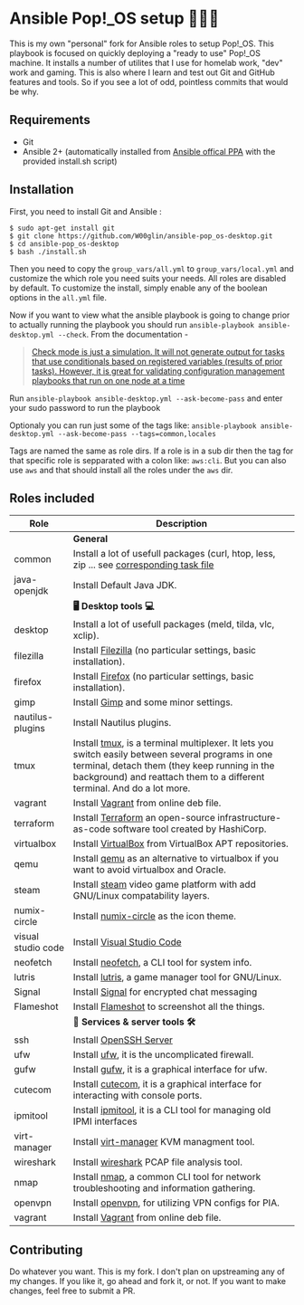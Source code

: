 # Ansible Pop!_OS setup 🧑🏼‍💻
This is my own "personal" fork for Ansible roles to setup Pop!_OS. This playbook is focused on quickly deploying a "ready to use" Pop!_OS machine. It installs a number of utilites that I use for homelab work, "dev" work and gaming. This is also where I learn and test out Git and GitHub features and tools. So if you see a lot of odd, pointless commits that would be why.


## Requirements
- Git
- Ansible 2+ (automatically installed from [Ansible offical PPA](https://launchpad.net/~ansible/+archive/ubuntu/ansible) with the provided install.sh script)


## Installation
First, you need to install Git and Ansible :
```
$ sudo apt-get install git
$ git clone https://github.com/W00glin/ansible-pop_os-desktop.git
$ cd ansible-pop_os-desktop
$ bash ./install.sh
```

Then you need to copy the `group_vars/all.yml` to `group_vars/local.yml` and customize the which role you need suits your needs. All roles are disabled by default. To customize the install, simply enable any of the boolean options in the  `all.yml` file. 

Now if you want to view what the ansible playbook is going to change prior to actually running the playbook you should run `ansible-playbook ansible-desktop.yml --check`. From the documentation -

> [Check mode is just a simulation. It will not generate output for tasks that use conditionals based on registered variables (results of prior tasks). However, it is great for validating configuration management playbooks that run on one node at a time](https://docs.ansible.com/ansible/latest/playbook_guide/playbooks_checkmode.html)

Run `ansible-playbook ansible-desktop.yml --ask-become-pass` and enter your sudo password to run the playbook

Optionaly you can run just some of the tags like:
`ansible-playbook ansible-desktop.yml --ask-become-pass --tags=common,locales`

Tags are named the same as role dirs. If a role is in a sub dir then the tag for that specific role is sepparated with a colon like: `aws:cli`. But you can also use `aws` and that should install all the roles under the `aws` dir.

## Roles included

| Role                     | Description|
| ------------------------ | ------------------------------------------------------------------------------------------------------------------------------------------------------------------------------------------------------------------------------------------------------------------------------------------------------------------------------------- |
|                         |**General**|
| common                  | Install a lot of usefull packages (curl, htop, less, zip ... see [corresponding task file](hhttps://github.com/W00glin/ansible-pop_os-desktop/blob/master/roles/common/tasks/main.yml) |
| java-openjdk            | Install Default Java JDK.|
|                         | **🖥️ Desktop tools 💻** |
| desktop                 | Install a lot of usefull packages (meld, tilda, vlc, xclip). |
| filezilla               | Install [Filezilla](https://filezilla-project.org/) (no particular settings, basic installation). | 
| firefox                 | Install [Firefox](https://www.mozilla.org/firefox/) (no particular settings, basic installation). | 
| gimp                    | Install [Gimp](https://www.gimp.org/) and some minor settings. |
| nautilus-plugins        | Install Nautilus plugins.|
| tmux                    | Install [tmux](https://github.com/tmux/tmux/wiki), is a terminal multiplexer. It lets you switch easily between several programs in one terminal, detach them (they keep running in the background) and reattach them to a different terminal. And do a lot more. |
| vagrant                 | Install [Vagrant](https://www.vagrantup.com/) from online deb file. |
| terraform               | Install [Terraform](https://www.terraform.io/) an open-source infrastructure-as-code software tool created by HashiCorp. |
| virtualbox              | Install [VirtualBox](https://www.virtualbox.org/) from VirtualBox APT repositories. |
| qemu                    | Install [qemu](https://www.qemu.org/) as an alternative to virtualbox if you want to avoid virtualbox and Oracle.| 
| steam                   | Install [steam](https://store.steampowered.com/) video game platform with add GNU/Linux compatability layers.|
| numix-circle            | Install [numix-circle](https://github.com/numixproject/numix-icon-theme-circle) as the icon theme. |
| visual studio code      | Install [Visual Studio Code](https://code.visualstudio.com/) |
| neofetch                | Install [neofetch](https://github.com/dylanaraps/neofetch), a CLI tool for system info.|
| lutris                  | Install [lutris](https://lutris.net/), a game manager tool for GNU/Linux.|
| Signal                  | Install [Signal](https://signal.org/en/) for encrypted chat messaging |
| Flameshot               | Install [Flameshot](https://flameshot.org/) to screenshot all the things. |
|                         | **📡 Services & server tools 🛠️** |
| ssh                     | Install [OpenSSH Server](http://www.openssh.com/)      | 
| ufw                     | Install [ufw](https://help.ubuntu.com/community/UFW), it is the uncomplicated firewall. |
| gufw                    | Install [gufw](https://help.ubuntu.com/community/Gufw), it is a graphical interface for ufw.|
| cutecom                 | Install [cutecom](https://help.ubuntu.com/community/Cutecom), it is a graphical interface for interacting with console ports.|
| ipmitool                | Install [ipmitool](https://help.ubuntu.com/community/IPMI), it is a CLI tool for managing old IPMI interfaces |
| virt-manager            | Install [virt-manager](https://virt-manager.org/) KVM managment tool. |
| wireshark               | Install [wireshark](https://www.wireshark.org/) PCAP file analysis tool. |
| nmap                    | Install [nmap](https://nmap.org/), a common CLI tool for network troubleshooting and information gathering. |
| openvpn                 | Install [openvpn](https://help.ubuntu.com/community/OpenVPN), for utilizing VPN configs for PIA. |
| vagrant                 | Install [Vagrant](https://www.vagrantup.com/) from online deb file. |

## Contributing
Do whatever you want. This is my fork. I don't plan on upstreaming any of my changes. If you like it, go ahead and fork it, or not. If you want to make changes, feel free to submit a PR.
